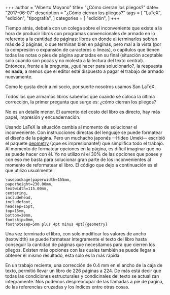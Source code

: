 +++
author = "Alberto Moyano"
title= "¿Cómo cierran los pliegos?"
date= "2017-06-07"
description = "¿Cómo cierran los pliegos?"
tags = [
    "LaTeX",
    "edición",
    "tipografía",
]
categories = [
    "edición",
]
+++

Tiempo atrás, debatía con un colega sobre el inconveniente que existe a la hora de producir libros con programas convencionales de armado en lo referente a la cantidad de páginas: libros en donde al terminarlos sobran más de 2 páginas, o que terminan bien en páginas, pero mal a la vista (por la compresión o expansión de caracteres o líneas), o capítulos que tienen todas las notas o pies de página apuntadas en su final (situación aceptable solo cuando son pocas y no molesta a la lectura del texto central). Entonces, frente a la pregunta, ¿qué hacer para solucionarlo?, la respuesta es **nada**, a menos que el editor esté dispuesto a pagar el trabajo de armado nuevamente.

<!--more-->

Como le gusta decir a mi socio, por suerte nosotros usamos San LaTeX.

Todos los que armamos libros sabemos que cuando se coloca la última corrección, la primer pregunta que surge es: ¿cómo cierran los pliegos?

No es un detalle menor. El aumento del costo del libro es directo, hay más papel, impresión y encuadernación.

Usando LaTeX la situación cambia al momento de solucionar el inconveniente. Con instrucciones directas del lenguaje se puede formatear el diseño de la página. Pero un muchacho japonés --Hideo Umeki-- escribió el paquete [geometry](https://ctan.org/pkg/geometry) (¡que es impresionante!) que simplifica todo el trabajo. Al momento de formatear opciones en la página, es difícil imaginar que no se puede hacer con él. Yo no utilizo ni el 30% de las opciones que posee y con eso me basta para solucionar gran parte de los inconvenientes al momento de reformatear el libro. El código que dejo a continuación es el que utilizo usualmente:

    \usepackage[paperwidth=155mm,
    paperheight=230.00mm,
    textwidth=115.00mm,
    centering,
    includehead,
    includefoot,
    headsep=15pt,
    top=15mm,
    bottom=20mm,
    footskip=0mm,
    footnotesep=5mm plus 4pt minus 4pt]{geometry}

Una vez terminado el libro, con solo modificar los valores de ancho (textwidth) se puede formatear íntegramente el texto del libro hasta conseguir la cantidad de páginas que necesitamos para que cierren los pliegos. Existen más opciones con las cuales también se puede llegar a obtener el mismo resultado, esta solo es la más rápida.

En un trabajo reciente, una corrección de 0.4 mm en el ancho de la caja de texto, permitió llevar un libro de 226 páginas a 224. De más está decir que todas las condiciones estructurales y condicinales del texto se actualizan íntegramente. Nos podemos despreocupar de las llamadas a pie de página, de las referencias cruzadas y los índices entre otras cosas.

